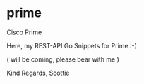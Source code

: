 # prime

Cisco Prime

  Here, my REST-API Go Snippets for Prime :-)

  ( will be coming, please bear with me )
  
Kind Regards,
Scottie
